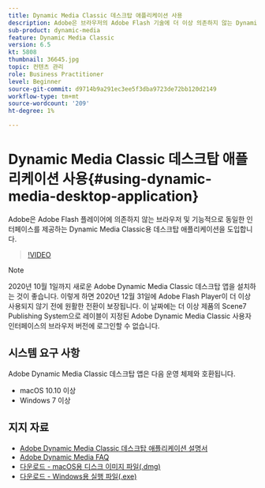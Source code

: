 ```yaml
---
title: Dynamic Media Classic 데스크탑 애플리케이션 사용
description: Adobe은 브라우저의 Adobe Flash 기술에 더 이상 의존하지 않는 Dynamic Media Classic 사용자를 위한 데스크탑 애플리케이션을 도입합니다.
sub-product: dynamic-media
feature: Dynamic Media Classic
version: 6.5
kt: 5808
thumbnail: 36645.jpg
topic: 컨텐츠 관리
role: Business Practitioner
level: Beginner
source-git-commit: d9714b9a291ec3ee5f3dba9723de72bb120d2149
workflow-type: tm+mt
source-wordcount: '209'
ht-degree: 1%

---
```



# Dynamic Media Classic 데스크탑 애플리케이션 사용{#using-dynamic-media-desktop-application}

Adobe은 Adobe Flash 플레이어에 의존하지 않는 브라우저 및 기능적으로 동일한 인터페이스를 제공하는 Dynamic Media Classic용 데스크탑 애플리케이션을 도입합니다.

>[!VIDEO](https://video.tv.adobe.com/v/36645/?quality=12)

>[!NOTE]
>
> 2020년 10월 1일까지 새로운 Adobe Dynamic Media Classic 데스크탑 앱을 설치하는 것이 좋습니다. 이렇게 하면 2020년 12월 31일에 Adobe Flash Player이 더 이상 사용되지 않기 전에 원활한 전환이 보장됩니다. 이 날짜에는 더 이상 제품의 Scene7 Publishing System으로 레이블이 지정된 Adobe Dynamic Media Classic 사용자 인터페이스의 브라우저 버전에 로그인할 수 없습니다.

## 시스템 요구 사항

Adobe Dynamic Media Classic 데스크탑 앱은 다음 운영 체제와 호환됩니다.

* macOS 10.10 이상
* Windows 7 이상

## 지지 자료

* [Adobe Dynamic Media Classic 데스크탑 애플리케이션 설명서](https://docs.adobe.com/content/help/en/dynamic-media-classic/using/intro/dynamic-media-classic-desktop-app.html)
* [Adobe Dynamic Media FAQ](https://docs.adobe.com/content/help/en/dynamic-media-classic/using/new-ui-2020.html)
* [다운로드 - macOS용 디스크 이미지 파일(.dmg)](http://download.macromedia.com/dynamic-media-classic/20.20.1/adobe-dynamic-media-classic-20.20.1.dmg)
* [다운로드 - Windows용 실행 파일(.exe)](http://download.macromedia.com/dynamic-media-classic/20.20.1/adobe-dynamic-media-classic-20.20.1.exe)
